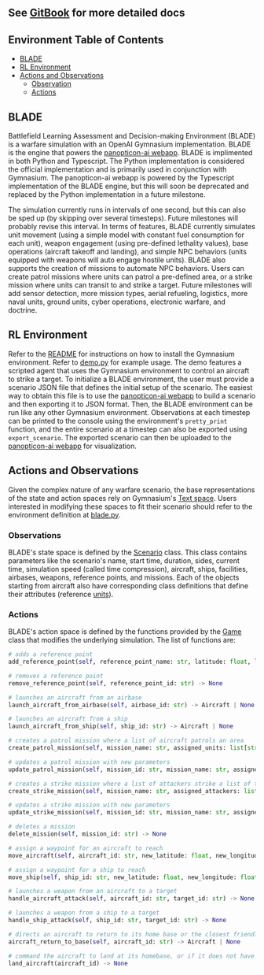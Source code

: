 ## See [GitBook](https://docs.panopticon-ai.com/) for more detailed docs

## Environment Table of Contents

- [BLADE](#blade)
- [RL Environment](#rl-environment)
- [Actions and Observations](#actions-and-observations)
  - [Observation](#observations)
  - [Actions](#actions)

<!-- /TOC -->

## BLADE

Battlefield Learning Assessment and Decision-making Environment (BLADE) is a warfare simulation with an OpenAI Gymnasium implementation. BLADE is the engine that powers the [panopticon-ai webapp](https://app.panopticon-ai.com/). BLADE is implimented in both Python and Typescript. The Python implementation is considered the official implementation and is primarily used in conjunction with Gymnasium. The panopticon-ai webapp is powered by the Typescript implementation of the BLADE engine, but this will soon be deprecated and replaced by the Python implementation in a future milestone.

The simulation currently runs in intervals of one second, but this can also be sped up (by skipping over several timesteps). Future milestones will probably revise this interval. In terms of features, BLADE currently simulates unit movement (using a simple model with constant fuel consumption for each unit), weapon engagement (using pre-defined lethality values), base operations (aircraft takeoff and landing), and simple NPC behaviors (units equipped with weapons will auto engage hostile units). BLADE also supports the creation of missions to automate NPC behaviors. Users can create patrol missions where units can patrol a pre-defined area, or a strike mission where units can transit to and strike a target. Future milestones will add sensor detection, more mission types, aerial refueling, logistics, more naval units, ground units, cyber operations, electronic warfare, and doctrine.

## RL Environment

Refer to the [README](https://github.com/Panopticon-AI-team/panopticon/blob/main/gym/README.md) for instructions on how to install the Gymnasium environment. Refer to [demo.py](https://github.com/Panopticon-AI-team/panopticon/blob/main/gym/scripts/simple_demo/demo.py) for example usage. The demo features a scripted agent that uses the Gymnasium environment to control an aircraft to strike a target. To initialize a BLADE environment, the user must provide a scenario JSON file that defines the initial setup of the scenario. The easiest way to obtain this file is to use the [panopticon-ai webapp](https://app.panopticon-ai.com/) to build a scenario and then exporting it to JSON format. Then, the BLADE environment can be run like any other Gymnasium environment. Observations at each timestep can be printed to the console using the environment's `pretty_print` function, and the entire scenario at a timestep can also be exported using `export_scenario`. The exported scenario can then be uploaded to the [panopticon-ai webapp](https://app.panopticon-ai.com/) for visualization.

## Actions and Observations

Given the complex nature of any warfare scenario, the base representations of the state and action spaces rely on Gymnasium's [Text space](https://gymnasium.farama.org/api/spaces/fundamental/#gymnasium.spaces.Text). Users interested in modifying these spaces to fit their scenario should refer to the environment definition at [blade.py](https://github.com/Panopticon-AI-team/panopticon/blob/main/gym/blade/envs/blade.py).

### Observations

BLADE's state space is defined by the [Scenario](https://github.com/Panopticon-AI-team/panopticon/blob/main/gym/blade/Scenario.py) class. This class contains parameters like the scenario's name, start time, duration, sides, current time, simulation speed (called time compression), aircraft, ships, facilities, airbases, weapons, reference points, and missions. Each of the objects starting from aircraft also have corresponding class definitions that define their attributes (reference [units](https://github.com/Panopticon-AI-team/panopticon/tree/main/gym/blade/units)).

### Actions

BLADE's action space is defined by the functions provided by the [Game](https://github.com/Panopticon-AI-team/panopticon/blob/main/gym/blade/Game.py) class that modifies the underlying simulation. The list of functions are:

```python
# adds a reference point
add_reference_point(self, reference_point_name: str, latitude: float, longitude: float) -> ReferencePoint

# removes a reference point
remove_reference_point(self, reference_point_id: str) -> None

# launches an aircraft from an airbase
launch_aircraft_from_airbase(self, airbase_id: str) -> Aircraft | None

# launches an aircraft from a ship
launch_aircraft_from_ship(self, ship_id: str) -> Aircraft | None

# creates a patrol mission where a list of aircraft patrols an area
create_patrol_mission(self, mission_name: str, assigned_units: list[str], assigned_area: list[list[float]]) -> None

# updates a patrol mission with new parameters
update_patrol_mission(self, mission_id: str, mission_name: str, assigned_units: list[str], assigned_area: list[list[float]]) -> None

# creates a strike mission where a list of attackers strike a list of targets
create_strike_mission(self, mission_name: str, assigned_attackers: list[str], assigned_targets: list[str]) -> None

# updates a strike mission with new parameters
update_strike_mission(self, mission_id: str, mission_name: str, assigned_attackers: list[str], assigned_targets: list[str]) -> None

# deletes a mission
delete_mission(self, mission_id: str) -> None

# assign a waypoint for an aircraft to reach
move_aircraft(self, aircraft_id: str, new_latitude: float, new_longitude: float) -> Aircraft | None

# assign a waypoint for a ship to reach
move_ship(self, ship_id: str, new_latitude: float, new_longitude: float) -> Ship | None

# launches a weapon from an aircraft to a target
handle_aircraft_attack(self, aircraft_id: str, target_id: str) -> None

# launches a weapon from a ship to a target
handle_ship_attack(self, ship_id: str, target_id: str) -> None

# directs an aircraft to return to its home base or the closest friendly base
aircraft_return_to_base(self, aircraft_id: str) -> Aircraft | None

# command the aircraft to land at its homebase, or if it does not have a homebase, land at the nearest base
land_aircraft(aircraft_id) -> None
```

